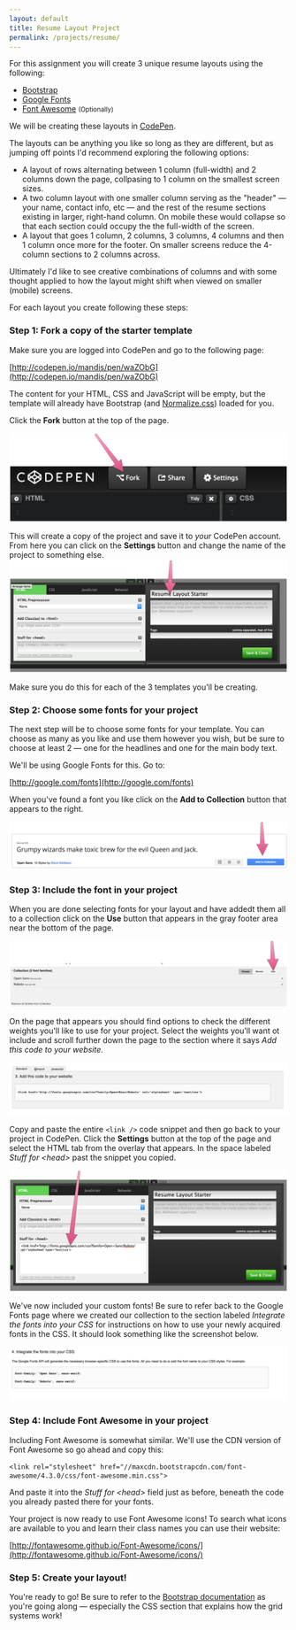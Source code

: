 ```yaml
---
layout: default
title: Resume Layout Project
permalink: /projects/resume/
---
```


For this assignment you will create 3 unique resume layouts using the following: 

- [Bootstrap](http://getbootstrap.com)
- [Google Fonts](http://google.com/fonts)
- [Font Awesome](http://fontawesome.github.io) <small>(Optionally)</small>

We will be creating these layouts in [CodePen](http://codepen.io).

The layouts can be anything you like so long as they are different, but as jumping off points I'd recommend exploring the following options:

- A layout of rows alternating between 1 column (full-width) and 2 columns down the page, collpasing to 1 column on the smallest screen sizes.
- A two column layout with one smaller column serving as the "header" — your name, contact info, etc — and the rest of the resume sections existing in larger, right-hand column. On mobile these would collapse so that each section could occupy the the full-width of the screen.
- A layout that goes 1 column, 2 columns, 3 columns, 4 columns and then 1 column once more for the footer. On smaller screens reduce the 4-column sections to 2 columns across.

Ultimately I'd like to see creative combinations of columns and with some thought applied to how the layout might shift when viewed on smaller (mobile) screens.

For each layout you create following these steps:

### Step 1: Fork a copy of the starter template

Make sure you are logged into CodePen and go to the following page:

[http://codepen.io/mandis/pen/waZObG](http://codepen.io/mandis/pen/waZObG)

The content for your HTML, CSS and JavaScript will be empty, but the template will already have Bootstrap (and [Normalize.css](https://necolas.github.io/normalize.css/)) loaded for you.

Click the <strong>Fork</strong> button at the top of the page.

![Fork button](/images/resume-step-1-fork-button.png)

This will create a copy of the project and save it to *your* CodePen account. From here you can click on the **Settings** button and change the name of the project to something else.
![Rename project](/images/resumse-step-1-rename.png)

Make sure you do this for each of the 3 templates you'll be creating.

### Step 2: Choose some fonts for your project

The next step will be to choose some fonts for your template. You can choose as many as you like and use them however you wish, but be sure to choose at least 2 — one for the headlines and one for the main body text.

We'll be using Google Fonts for this. Go to:

[http://google.com/fonts](http://google.com/fonts)

When you've found a font you like click on the **Add to Collection** button that appears to the right.

![Add font to collect](/images/step-2-add-to-collection.png)

### Step 3: Include the font in your project

When you are done selecting fonts for your layout and have addedt them all to a collection click on the **Use** button that appears in the gray footer area near the bottom of the page.

![Use fonts in project](/images/step-3-use-in-project.png)

On the page that appears you should find options to check the different weights you'll like to use for your project. Select the weights you'll want ot include and scroll further down the page to the section where it says *Add this code to your website.*

![Use font code](/images/step-3-use-font-code.png)

Copy and paste the entire <code>&lt;link /&gt;</code> code snippet and then go back to your project in CodePen. Click the **Settings** button at the top of the page and select the HTML tab from the overlay that appears. In the space labeled *Stuff for &lt;head&gt;* past the snippet you copied.

![Past code in HEAD](/images/step-3-paste-copied-code.png)

We've now included your custom fonts! Be sure to refer back to the Google Fonts page where we created our collection to the section labeled *Integrate the fonts into your CSS* for instructions on how to use your newly acquired fonts in the CSS. It should look something like the screenshot below.

![Using the font in your CSS](/images/step-3-font-css.png)


### Step 4: Include Font Awesome in your project

Including Font Awesome is somewhat similar. We'll use the CDN version of Font Awesome so go ahead and copy this:

    <link rel="stylesheet" href="//maxcdn.bootstrapcdn.com/font-awesome/4.3.0/css/font-awesome.min.css">
    
And paste it into the *Stuff for &lt;head&gt;* field just as before, beneath the code you already pasted there for your fonts.

Your project is now ready to use Font Awesome icons! To search what icons are available to you and learn their class names you can use their website:

[http://fontawesome.github.io/Font-Awesome/icons/](http://fontawesome.github.io/Font-Awesome/icons/)


### Step 5: Create your layout!

You're ready to go! Be sure to refer to the [Bootstrap documentation](http://getbootstrap.com/css/) as you're going along — especially the CSS section that explains how the grid systems work!




